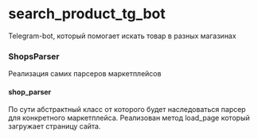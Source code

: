 # search_product_tg_bot

Telegram-bot, который помогает искать товар в разных магазинах

### ShopsParser

Реализация самих парсеров маркетплейсов

#### shop_parser

По сути абстрактный класс от которого будет наследоваться парсер для конкретного маркетплейса. Реализован метод load_page который загружает страницу сайта.
